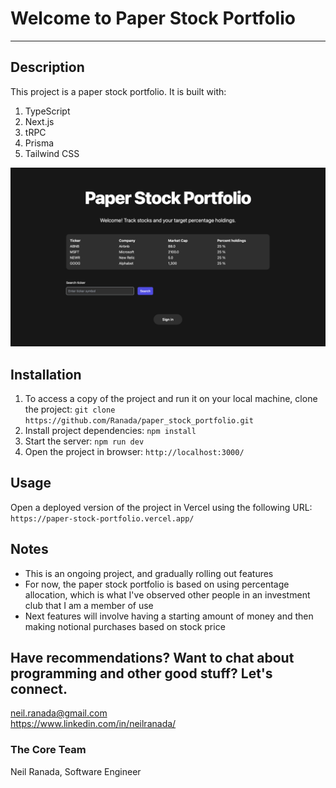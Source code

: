 # Welcome to Paper Stock Portfolio
***

## Description
This project is a paper stock portfolio. It is built with:
1. TypeScript
2. Next.js
3. tRPC
4. Prisma
5. Tailwind CSS

<img src="./public/paper-stock-portfolio-1.png" >

## Installation
1. To access a copy of the project and run it on your local machine, clone the project: `git clone https://github.com/Ranada/paper_stock_portfolio.git`
2. Install project dependencies: `npm install`
3. Start the server: `npm run dev`
4. Open the project in browser: `http://localhost:3000/`

## Usage
Open a deployed version of the project in Vercel using the following URL: `https://paper-stock-portfolio.vercel.app/`

## Notes
- This is an ongoing project, and gradually rolling out features
- For now, the paper stock portfolio is based on using percentage allocation, which is what I've observed other people in an investment club that I am a member of use
- Next features will involve having a starting amount of money and then making notional purchases based on stock price

## Have recommendations? Want to chat about programming and other good stuff? Let's connect.
neil.ranada@gmail.com </br>
https://www.linkedin.com/in/neilranada/

### The Core Team
Neil Ranada, Software Engineer
